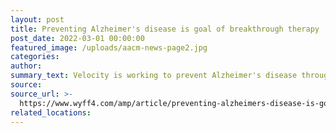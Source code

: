 ```yaml
---
layout: post
title: Preventing Alzheimer's disease is goal of breakthrough therapy
post_date: 2022-03-01 00:00:00
featured_image: /uploads/aacm-news-page2.jpg
categories:
author:
summary_text: Velocity is working to prevent Alzheimer's disease through clinical research
source:
source_url: >-
  https://www.wyff4.com/amp/article/preventing-alzheimers-disease-is-goal-of-breakthrough-therapy/39286878
related_locations:
---
```

